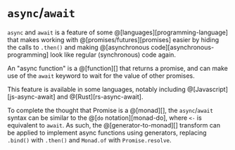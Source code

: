 # `async`/`await`

`async` and `await` is a feature of some @[languages][programming-language] that makes
working with @[promises/futures][promises] easier by hiding the calls to `.then()` and
making @[asynchronous code][asynchronous-programming] look like regular (synchronous)
code again.

An "async function" is a @[function][] that returns a promise, and can make use of the
`await` keyword to wait for the value of other promises.

This feature is available in some languages, notably including @[Javascript][js-async-await]
and @[Rust][rs-async-await].

To complete the thought that Promise is a @[monad][], the `async`/`await` syntax
can be similar to the @[`do` notation][monad-do], where `<-` is equivalent to `await`.
As such, the @[generator-to-monad][] transform can be applied to implement async
functions using generators, replacing `.bind()` with `.then()` and `Monad.of`
with `Promise.resolve`.
